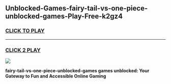 
## Unblocked-Games-fairy-tail-vs-one-piece-unblocked-games-Play-Free-k2gz4
<h3>
<a href="https://premium76.site?title=fairy-tail-vs-one-piece-unblocked-games&ref=20M">CLICK TO PLAY</a></h3>
<hr>

<h3>
<a href="https://premium76.site?title=fairy-tail-vs-one-piece-unblocked-games&ref=20M">CLICK 2 PLAY</a>
  
</h3>

<a href="https://premium76.site?title=fairy-tail-vs-one-piece-unblocked-games&ref=19M"><img src="https://clearcache.store/games.png"></a>


**fairy-tail-vs-one-piece-unblocked-games games unblocked: Your Gateway to Fun and Accessible Online Gaming**
